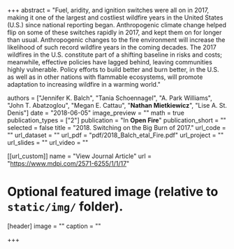 +++
abstract = "Fuel, aridity, and ignition switches were all on in 2017, making it one of the largest and costliest wildfire years in the United States (U.S.) since national reporting began. Anthropogenic climate change helped flip on some of these switches rapidly in 2017, and kept them on for longer than usual. Anthropogenic changes to the fire environment will increase the likelihood of such record wildfire years in the coming decades. The 2017 wildfires in the U.S. constitute part of a shifting baseline in risks and costs; meanwhile, effective policies have lagged behind, leaving communities highly vulnerable. Policy efforts to build better and burn better, in the U.S. as well as in other nations with flammable ecosystems, will promote adaptation to increasing wildfire in a warming world."

authors = ["Jennifer K. Balch", "Tania Schoennagel", "A. Park Williams", "John T. Abatzoglou", "Megan E. Cattau", "**Nathan Mietkiewicz**", "Lise A. St. Denis"]
date = "2018-06-05"
image_preview = ""
math = true
publication_types = ["2"]
publication = "In **Open Fire**"
publication_short = ""
selected = false
title = "2018. Switching on the Big Burn of 2017."
url_code = ""
url_dataset = ""
url_pdf = "pdf/2018_Balch_etal_Fire.pdf"
url_project = ""
url_slides = ""
url_video = ""

[[url_custom]]
name = "View Journal Article"
url = "https://www.mdpi.com/2571-6255/1/1/17"

# Optional featured image (relative to `static/img/` folder).
[header]
image = ""
caption = ""

+++
